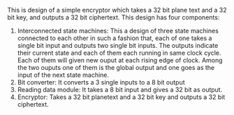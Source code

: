 This is design of a simple encryptor which takes a 32 bit plane text and a 32 bit key, and outputs a 32 bit ciphertext.
This design has four components:
1. Interconnected state machines: This a design of three state machines connected to each other in such a fashion that, each of one takes a single bit input and outputs two single bit inputs. The outputs indicate their current state and each of them each running in same clock cycle. Each of them will given new ouput at each rising edge of clock. Among the two ouputs one of them is the global output and one goes as the input of the next state machine.
2. Bit converter: It converts a 3 single inputs to a 8 bit output
3. Reading data module: It takes a 8 bit input and gives a 32 bit as output.
4. Encryptor: Takes a 32 bit planetext and a 32 bit key and outputs a 32 bit ciphertext.

